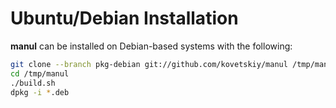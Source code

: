 # Ubuntu/Debian Installation

**manul** can be installed on Debian-based systems with the following:

```bash
git clone --branch pkg-debian git://github.com/kovetskiy/manul /tmp/manul
cd /tmp/manul
./build.sh
dpkg -i *.deb
```

